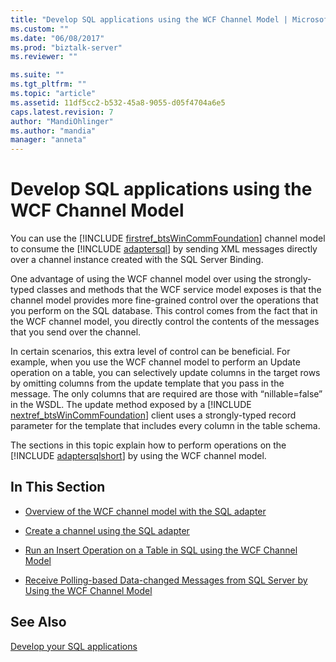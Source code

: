 ```yaml
---
title: "Develop SQL applications using the WCF Channel Model | Microsoft Docs"
ms.custom: ""
ms.date: "06/08/2017"
ms.prod: "biztalk-server"
ms.reviewer: ""

ms.suite: ""
ms.tgt_pltfrm: ""
ms.topic: "article"
ms.assetid: 11df5cc2-b532-45a8-9055-d05f4704a6e5
caps.latest.revision: 7
author: "MandiOhlinger"
ms.author: "mandia"
manager: "anneta"
---
```

# Develop SQL applications using the WCF Channel Model
You can use the [!INCLUDE [firstref_btsWinCommFoundation](../../includes/firstref-btswincommfoundation-md.md)] channel model to consume the [!INCLUDE [adaptersql](../../includes/adaptersql-md.md)] by sending XML messages directly over a channel instance created with the SQL Server Binding.  
  
 One advantage of using the WCF channel model over using the strongly-typed classes and methods that the WCF service model exposes is that the channel model provides more fine-grained control over the operations that you perform on the SQL database. This control comes from the fact that in the WCF channel model, you directly control the contents of the messages that you send over the channel.  
  
 In certain scenarios, this extra level of control can be beneficial. For example, when you use the WCF channel model to perform an Update operation on a table, you can selectively update columns in the target rows by omitting columns from the update template that you pass in the message. The only columns that are required are those with “nillable=false” in the WSDL. The update method exposed by a [!INCLUDE [nextref_btsWinCommFoundation](../../includes/nextref-btswincommfoundation-md.md)] client uses a strongly-typed record parameter for the template that includes every column in the table schema.  
  
 The sections in this topic explain how to perform operations on the [!INCLUDE [adaptersqlshort](../../includes/adaptersqlshort-md.md)] by using the WCF channel model.  
  
## In This Section  
  
-   [Overview of the WCF channel model with the SQL adapter](../../adapters-and-accelerators/adapter-sql/overview-of-the-wcf-channel-model-with-the-sql-adapter.md)  
  
-   [Create a channel using the SQL adapter](../../adapters-and-accelerators/adapter-sql/create-a-channel-using-the-sql-adapter.md)  
  
-   [Run an Insert Operation on a Table in SQL using the WCF Channel Model](../../adapters-and-accelerators/adapter-sql/run-an-insert-operation-on-a-table-in-sql-using-the-wcf-channel-model.md)  
  
-   [Receive Polling-based Data-changed Messages from SQL Server by Using the WCF Channel Model](../../adapters-and-accelerators/adapter-sql/receive-polling-based-data-changed-messages-from-sql-server-using-a-wcf-channel.md)  
  
## See Also  
[Develop your SQL applications](../../adapters-and-accelerators/adapter-sql/develop-your-sql-applications.md)